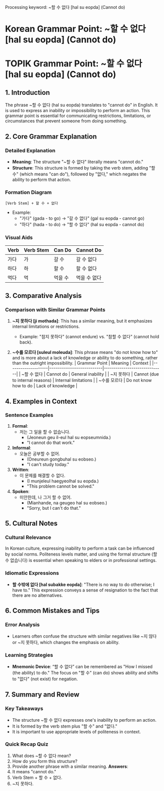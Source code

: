 Processing keyword: ~할 수 없다 [hal su eopda] (Cannot do)
# Korean Grammar Point: ~할 수 없다 [hal su eopda] (Cannot do)
# TOPIK Grammar Point: ~할 수 없다 [hal su eopda] (Cannot do)
## 1. Introduction
The phrase ~할 수 없다 (hal su eopda) translates to "cannot do" in English. It is used to express an inability or impossibility to perform an action. This grammar point is essential for communicating restrictions, limitations, or circumstances that prevent someone from doing something.
## 2. Core Grammar Explanation
### Detailed Explanation
- **Meaning**: The structure "~할 수 없다" literally means "cannot do." 
- **Structure**: This structure is formed by taking the verb stem, adding "할 수" (which means "can do"), followed by "없다," which negates the ability to perform that action.
  
### Formation Diagram
```
[Verb Stem] + 할 수 + 없다
```
- Example: 
  - "가다" (gada - to go) → "갈 수 없다" (gal su eopda - cannot go)
  - "하다" (hada - to do) → "할 수 없다" (hal su eopda - cannot do)
### Visual Aids
| Verb | Verb Stem | Can Do | Cannot Do |
|------|-----------|--------|-----------|
| 가다 | 가          | 갈 수  | 갈 수 없다 |
| 하다 | 하          | 할 수  | 할 수 없다 |
| 먹다 | 먹          | 먹을 수 | 먹을 수 없다 |
## 3. Comparative Analysis
### Comparison with Similar Grammar Points
1. **~지 못하다 [ji mothada]**: This has a similar meaning, but it emphasizes internal limitations or restrictions.
   - Example: "참지 못하다" (cannot endure) vs. "참할 수 없다" (cannot hold back).
   
2. **~수를 모르다 [suleul moleuda]**: This phrase means "do not know how to" and is more about a lack of knowledge or ability to do something, rather than the outright impossibility.
| Grammar Point      | Meaning                   | Context                      |
|--------------------|---------------------------|------------------------------|
| ~할 수 없다        | Cannot do                | General inability            |
| ~지 못하다        | Cannot (due to internal reasons) | Internal limitations         |
| ~수를 모르다       | Do not know how to do     | Lack of knowledge            |
## 4. Examples in Context
### Sentence Examples
1. **Formal**:
   - 저는 그 일을 할 수 없습니다. 
     - (Jeoneun geu il-eul hal su eopseumnida.)
     - "I cannot do that work."
2. **Informal**:
   - 오늘은 공부할 수 없어. 
     - (Oneureun gongbuhal su eobseo.)
     - "I can't study today."
3. **Written**:
   - 이 문제를 해결할 수 없다.
     - (I munjeleul haegyeolhal su eopda.)
     - "This problem cannot be solved."
4. **Spoken**:
   - 미안한데, 나 그거 할 수 없어.
     - (Mianhande, na geugeo hal su eobseo.)
     - "Sorry, but I can't do that."
## 5. Cultural Notes
### Cultural Relevance
In Korean culture, expressing inability to perform a task can be influenced by social norms. Politeness levels matter, and using the formal structure (할 수 없습니다) is essential when speaking to elders or in professional settings.
### Idiomatic Expressions
- **할 수밖에 없다 [hal subakke eopda]**: "There is no way to do otherwise; I have to." This expression conveys a sense of resignation to the fact that there are no alternatives.
## 6. Common Mistakes and Tips
### Error Analysis
- Learners often confuse the structure with similar negatives like ~지 않다 or ~지 못하다, which changes the emphasis on ability.
  
### Learning Strategies
- **Mnemonic Device**: “할 수 없다” can be remembered as "How I missed (the ability) to do." The focus on "할 수" (can do) shows ability and shifts to "없다" (not exist) for negation.
## 7. Summary and Review
### Key Takeaways
- The structure ~할 수 없다 expresses one's inability to perform an action.
- It is formed by the verb stem plus "할 수" and "없다."
- It is important to use appropriate levels of politeness in context.
### Quick Recap Quiz
1. What does ~할 수 없다 mean?
2. How do you form this structure?
3. Provide another phrase with a similar meaning.
**Answers**:
1. It means "cannot do."
2. Verb Stem + 할 수 + 없다.
3. ~지 못하다.

